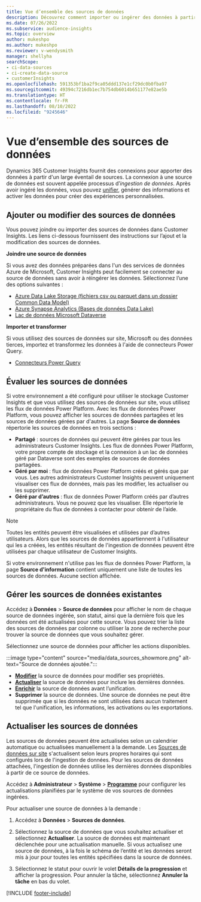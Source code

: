 ```yaml
---
title: Vue d’ensemble des sources de données
description: Découvrez comment importer ou ingérer des données à partir de diverses sources.
ms.date: 07/26/2022
ms.subservice: audience-insights
ms.topic: overview
author: mukeshpo
ms.author: mukeshpo
ms.reviewer: v-wendysmith
manager: shellyha
searchScope:
- ci-data-sources
- ci-create-data-source
- customerInsights
ms.openlocfilehash: 591353bf1ba2f9ca05ddd137e1cf29dc0b0fba97
ms.sourcegitcommit: 49394c7216db1ec7b754db6014b651177e82ae5b
ms.translationtype: HT
ms.contentlocale: fr-FR
ms.lasthandoff: 08/10/2022
ms.locfileid: "9245646"
---
```

# <a name="data-sources-overview"></a>Vue d’ensemble des sources de données

Dynamics 365 Customer Insights fournit des connexions pour apporter des données à partir d'un large éventail de sources. La connexion à une source de données est souvent appelée processus d’*ingestion de données*. Après avoir ingéré les données, vous pouvez [unifier](data-unification.md), générer des informations et activer les données pour créer des expériences personnalisées.

## <a name="add-or-edit-data-sources"></a>Ajouter ou modifier des sources de données

Vous pouvez joindre ou importer des sources de données dans Customer Insights. Les liens ci-dessous fournissent des instructions sur l’ajout et la modification des sources de données.

**Joindre une source de données**

Si vous avez des données préparées dans l'un des services de données Azure de Microsoft, Customer Insights peut facilement se connecter au source de données sans avoir à réingérer les données. Sélectionnez l’une des options suivantes :
- [Azure Data Lake Storage (fichiers csv ou parquet dans un dossier Common Data Model)](connect-common-data-model.md)
- [Azure Synapse Analytics (Bases de données Data Lake)](connect-synapse.md)
- [Lac de données Microsoft Dataverse](connect-dataverse-managed-lake.md)

**Importer et transformer**

Si vous utilisez des sources de données sur site, Microsoft ou des données tierces, importez et transformez les données à l'aide de connecteurs Power Query.
- [Connecteurs Power Query](connect-power-query.md)

## <a name="review-data-sources"></a>Évaluer les sources de données

Si votre environnement a été configuré pour utiliser le stockage Customer Insights et que vous utilisez des sources de données sur site, vous utilisez les flux de données Power Platform. Avec les flux de données Power Platform, vous pouvez afficher les sources de données partagées et les sources de données gérées par d'autres. La page **Source de données** répertorie les sources de données en trois sections :
- **Partagé** : sources de données qui peuvent être gérées par tous les administrateurs Customer Insights. Les flux de données Power Platform, votre propre compte de stockage et la connexion à un lac de données géré par Dataverse sont des exemples de sources de données partagées.
- **Géré par moi** : flux de données Power Platform créés et gérés que par vous. Les autres administrateurs Customer Insights peuvent uniquement visualiser ces flux de données, mais pas les modifier, les actualiser ou les supprimer.
- **Géré par d’autres** : flux de données Power Platform créés par d’autres administrateurs. Vous ne pouvez que les visualiser. Elle répertorie le propriétaire du flux de données à contacter pour obtenir de l’aide.
> [!NOTE]
> Toutes les entités peuvent être visualisées et utilisées par d’autres utilisateurs. Alors que les sources de données appartiennent à l'utilisateur qui les a créées, les entités résultant de l'ingestion de données peuvent être utilisées par chaque utilisateur de Customer Insights.

Si votre environnement n'utilise pas les flux de données Power Platform, la page **Source d'information** contient uniquement une liste de toutes les sources de données. Aucune section affichée.

## <a name="manage-existing-data-sources"></a>Gérer les sources de données existantes

Accédez à **Données** > **Source de données** pour afficher le nom de chaque source de données ingérée, son statut, ainsi que la dernière fois que les données ont été actualisées pour cette source. Vous pouvez trier la liste des sources de données par colonne ou utiliser la zone de recherche pour trouver la source de données que vous souhaitez gérer.

Sélectionnez une source de données pour afficher les actions disponibles.

:::image type="content" source="media/data_sources_showmore.png" alt-text="Source de données ajoutée.":::

- [**Modifier**](#add-or-edit-data-sources) la source de données pour modifier ses propriétés.
- [**Actualiser**](#refresh-data-sources) la source de données pour inclure les dernières données.
- [**Enrichir**](data-sources-enrichment.md) la source de données avant l’unification.
- **Supprimer** la source de données. Une source de données ne peut être supprimée que si les données ne sont utilisées dans aucun traitement tel que l'unification, les informations, les activations ou les exportations.

## <a name="refresh-data-sources"></a>Actualiser les sources de données

Les sources de données peuvent être actualisées selon un calendrier automatique ou actualisées manuellement à la demande. Les [Sources de données sur site](connect-power-query.md#add-data-from-on-premises-data-sources) s'actualisent selon leurs propres horaires qui sont configurés lors de l'ingestion de données. Pour les sources de données attachées, l'ingestion de données utilise les dernières données disponibles à partir de ce source de données.

Accédez à **Administrateur** > **Système** > [**Programme**](schedule-refresh.md) pour configurer les actualisations planifiées par le système de vos sources de données ingérées.

Pour actualiser une source de données à la demande :

1. Accédez à **Données** > **Sources de données**.

1. Sélectionnez la source de données que vous souhaitez actualiser et sélectionnez **Actualiser**. La source de données est maintenant déclenchée pour une actualisation manuelle. Si vous actualisez une source de données, à la fois le schéma de l’entité et les données seront mis à jour pour toutes les entités spécifiées dans la source de données.

1. Sélectionnez le statut pour ouvrir le volet **Détails de la progression** et afficher la progression. Pour annuler la tâche, sélectionnez **Annuler la tâche** en bas du volet.

[!INCLUDE [footer-include](includes/footer-banner.md)]
